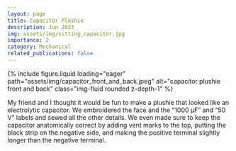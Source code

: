 ```yaml
---
layout: page
title: Capacitor Plushie
description: Jun 2023
img: assets/img/sitting_capacitor.jpg
importance: 2
category: Mechanical
related_publications: false
---
```



<div class="row justify-content-center">
    <div class="col-sm-6">
        {% include figure.liquid loading="eager" path="assets/img/capacitor_front_and_back.jpeg" alt="capacitor plushie front and back" class="img-fluid rounded z-depth-1" %}
    </div>
</div>

My friend and I thought it would be fun to make a plushie that looked like an electrolytic capacitor. We embroidered the face and the “1000 µF” and “50 V” labels and sewed all the other details. We even made sure to keep the capacitor anatomically correct by adding vent marks to the top, putting the black strip on the negative side, and making the positive terminal slightly longer than the negative terminal.

